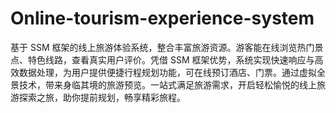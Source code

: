 # Online-tourism-experience-system
基于 SSM 框架的线上旅游体验系统，整合丰富旅游资源。游客能在线浏览热门景点、特色线路，查看真实用户评价。凭借 SSM 框架优势，系统实现快速响应与高效数据处理，为用户提供便捷行程规划功能，可在线预订酒店、门票。通过虚拟全景技术，带来身临其境的旅游预览。一站式满足旅游需求，开启轻松愉悦的线上旅游探索之旅，助你提前规划，畅享精彩旅程。 
